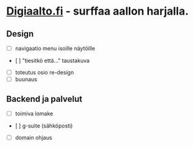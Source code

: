 # [Digiaalto.fi](https://pensive-franklin-94cab3.netlify.app/) - surffaa aallon harjalla.

## Design

- [ ] navigaatio menu isoille näytöille
- [ ] "tiesitkö että..." taustakuva
- [ ] toteutus osio re-design
- [ ] buunaus

## Backend ja palvelut

- [ ] toimiva lomake
- [ ] g-suite (sähköposti)
- [ ] domain ohjaus
